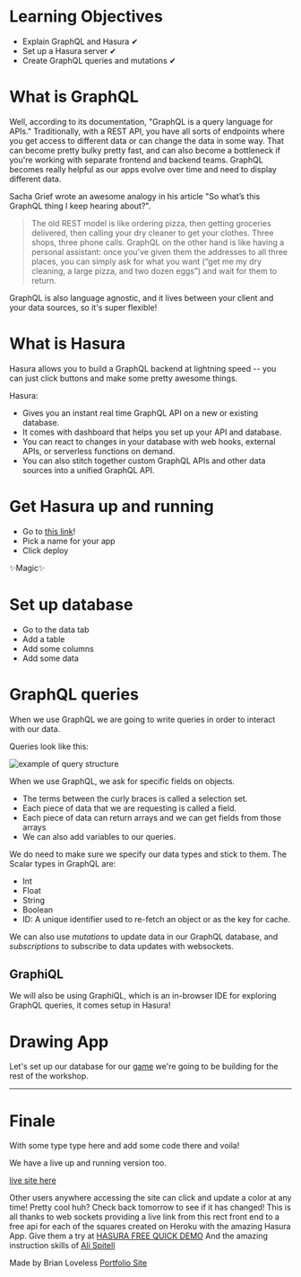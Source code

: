 
# Learning Objectives

* Explain GraphQL and Hasura ✔
* Set up a Hasura server ✔
* Create GraphQL queries and mutations ✔

# What is GraphQL

Well, according to its documentation, "GraphQL is a query language for APIs." Traditionally, with a REST API, you have all sorts of endpoints where you get access to different data or can change the data in some way. That can become pretty bulky pretty fast, and can also become a bottleneck if you're working with separate frontend and backend teams. GraphQL becomes really helpful as our apps evolve over time and need to display different data.

Sacha Grief wrote an awesome analogy in his article "So what’s this GraphQL thing I keep hearing about?".

> The old REST model is like ordering pizza, then getting groceries delivered, then calling your dry cleaner to get your clothes. Three shops, three phone calls.
> GraphQL on the other hand is like having a personal assistant: once you’ve given them the addresses to all three places, you can simply ask for what you want (“get me my dry cleaning, a large pizza, and two dozen eggs”) and wait for them to return.

GraphQL is also language agnostic, and it lives between your client and your data sources, so it's super flexible!

# What is Hasura

Hasura allows you to build a GraphQL backend at lightning speed -- you can just click buttons and make some pretty awesome things.

Hasura:

* Gives you an instant real time GraphQL API on a new or existing database.
* It comes with dashboard that helps you set up your API and database.
* You can react to changes in your database with web hooks, external APIs, or serverless functions on demand.
* You can also stitch together custom GraphQL APIs and other data sources into a unified GraphQL API.

# Get Hasura up and running

* Go to [this link](https://dashboard.heroku.com/new?button-url=https%3A%2F%2Fdocs.hasura.io%2F1.0%2Fgraphql%2Fmanual%2Fgetting-started%2Fheroku-simple.html&template=https%3A%2F%2Fgithub.com%2Fhasura%2Fgraphql-engine-heroku)!
* Pick a name for your app
* Click deploy

✨Magic✨

# Set up database

* Go to the data tab
* Add a table
* Add some columns
* Add some data

# GraphQL queries

When we use GraphQL we are going to write queries in order to interact with our data.

Queries look like this:

![example of query structure](https://miro.medium.com/max/3808/1*gLgBpni39kqad9C4QDOCVQ.png)

When we use GraphQL, we ask for specific fields on objects.

* The terms between the curly braces is called a selection set.
* Each piece of data that we are requesting is called a field.
* Each piece of data can return arrays and we can get fields from those arrays
* We can also add variables to our queries.

We do need to make sure we specify our data types and stick to them. The Scalar types in GraphQL are:

* Int
* Float
* String
* Boolean
* ID: A unique identifier used to re-fetch an object or as the key for cache.

We can also use *mutations* to update data in our GraphQL database, and *subscriptions* to subscribe to data updates with websockets.

## GraphiQL

We will also be using GraphiQL, which is an in-browser IDE for exploring GraphQL queries, it comes setup in Hasura!

# Drawing App

Let's set up our database for our [game]( https://quizzical-mclean-87c84c.netlify.com/) we're going to be building for the rest of the workshop.

*****

# Finale

With some type type here and add some code there and voila!

We have a live up and running version too.

[live site here](https://brianlovega.github.io/hasura-tutorial/)

Other users anywhere accessing the site can click and update a color at any time!
Pretty cool huh?
Check back tomorrow to see if it has changed!
This is all thanks to web sockets providing a live link from this rect front end to a free api for each of the squares created on Heroku with the amazing Hasura App. Give them a try at [HASURA FREE QUICK DEMO](https://docs.hasura.io/1.0/graphql/manual/getting-started/heroku-simple.html) And the amazing instruction skills of [Ali Spitell](https://hasura.io/community/hasura-realtime-graphql-workshop-with-ali)

Made by Brian Loveless [Portfolio Site](https://brianlovega.github.io/portfolio-improvements/)
